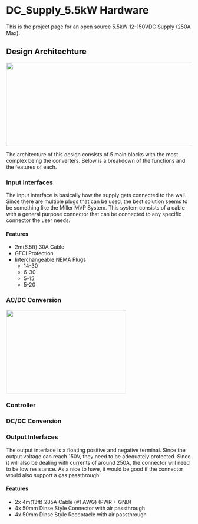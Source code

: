 # DC_Supply_5.5kW Hardware 
This is the project page for an open source 5.5kW 12-150VDC Supply (250A Max).    

## Design Architechture

<img src="https://github.com/offbyfour/DC_Supply_5p5kW/assets/124545095/448804d7-7648-45e1-bea0-705519238e38" width="525" height="225" />

The architecture of this design consists of 5 main blocks with the most complex being the converters. Below is a breakdown of the functions and the features of each.

### Input Interfaces
The input interface is basically how the supply gets connected to the wall. Since there are multiple plugs that can be used, the best solution seems to be something like the Miller MVP System. This system consists of a cable with a general purpose connector that can be connected to any specific connector the user needs.

#### Features 
- 2m(6.5ft) 30A Cable
- GFCI Protection
- Interchangeable NEMA Plugs
  - 14-30
  - 6-30
  - 5-15
  - 5-20

### AC/DC Conversion

<img src="https://github.com/offbyfour/DC_Supply_5p5kW/assets/124545095/35438aee-e772-4b5f-b2c0-1dc19fe88750" width="325" height="225" />


### Controller

### DC/DC Conversion

### Output Interfaces 

The output interface is a floating positive and negative terminal. Since the output voltage can reach 150V, they need to be adequately protected. Since it will also be dealing with currents of around 250A, the connector will need to be low resistance. As a nice to have, it would be good if the connector would also support a gas passthrough.

#### Features 
- 2x 4m(13ft) 285A Cable (#1 AWG) (PWR + GND)
- 4x 50mm Dinse Style Connector with air passthrough
- 4x 50mm Dinse Style Receptacle with air passthrough



